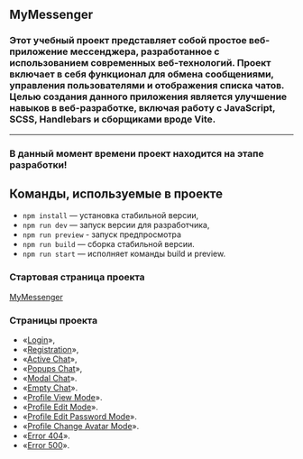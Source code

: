 ## MyMessenger

### Этот учебный проект представляет собой простое веб-приложение мессенджера, разработанное с использованием современных веб-технологий. Проект включает в себя функционал для обмена сообщениями, управления пользователями и отображения списка чатов. Целью создания данного приложения является улучшение навыков в веб-разработке, включая работу с JavaScript, SCSS, Handlebars и сборщиками вроде Vite.

---

### В данный момент времени проект находится на этапе разработки!

## Команды, используемые в проекте

- `npm install` — установка стабильной версии,
- `npm run dev` — запуск версии для разработчика,
- `npm run preview` - запуск предпросмотра
- `npm run build` — сборка стабильной версии.
- `npm run start` — исполняет команды build и preview.

### **Стартовая страница проекта**

[MyMessenger](https://ypraktikum.netlify.app/)

### **Страницы проекта**

- «[Login](https://ypraktikum.netlify.app/index.html#login)»,
- «[Registration](https://ypraktikum.netlify.app/index.html#registration)»,
- «[Active Chat](https://ypraktikum.netlify.app/index.html#activeChatPage)»,
- «[Popups Chat](https://ypraktikum.netlify.app/index.html#popupsChatPage)»,
- «[Modal Chat](https://ypraktikum.netlify.app/index.html#modalChatPage)».
- «[Empty Chat](https://ypraktikum.netlify.app/index.html#emptyChatPage)».
- «[Profile View Mode](https://ypraktikum.netlify.app/index.html#profilePageViewMode)».
- «[Profile Edit Mode](https://ypraktikum.netlify.app/index.html#profilePageEditMode)».
- «[Profile Edit Password Mode](https://ypraktikum.netlify.app/index.html#profilePageEditPasswordMode)».
- «[Profile Change Avatar Mode](https://ypraktikum.netlify.app/index.html#profilePageChangeAvatarMode)».
- «[Error 404](https://ypraktikum.netlify.app/index.html#errorPage404)».
- «[Error 500](https://ypraktikum.netlify.app/index.html#errorPage500)».
